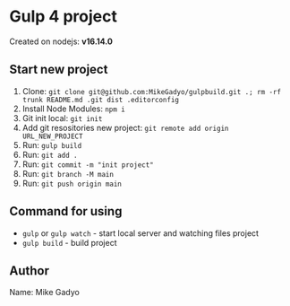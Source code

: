 # Gulp 4 project
Created on nodejs: **v16.14.0**
## Start new project
1. Clone: `git clone git@github.com:MikeGadyo/gulpbuild.git .; rm -rf trunk README.md .git dist .editorconfig`
2. Install Node Modules: `npm i`
3. Git init local: `git init`
4. Add git resositories new project: `git remote add origin URL_NEW_PROJECT`
5. Run: `gulp build`
6. Run: `git add .`
7. Run: `git commit -m "init project"`
8. Run: `git branch -M main`
9. Run: `git push origin main` 
## Command for using
* `gulp` or `gulp watch` - start local server and watching files project
* `gulp build` - build project
## Author
Name: Mike Gadyo
